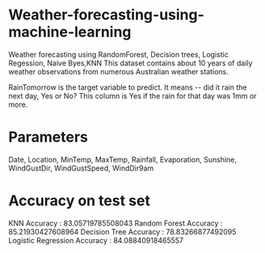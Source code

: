 # Weather-forecasting-using-machine-learning


Weather forecasting using RandomForest, Decision trees, Logistic Regession, Naive Byes,KNN
This dataset contains about 10 years of daily weather observations from numerous Australian weather stations.

RainTomorrow is the target variable to predict. It means -- did it rain the next day, Yes or No?
This column is Yes if the rain for that day was 1mm or more.

# Parameters
Date,
Location,
MinTemp,
MaxTemp,
Rainfall,
Evaporation,
Sunshine,
WindGustDir,
WindGustSpeed,
WindDir9am

# Accuracy on test set
KNN Accuracy : 
83.05719785508043
Random Forest Accuracy : 
85.21930427608964
Decision Tree Accuracy : 
78.83266877492095
Logistic Regression Accuracy : 
84.08840918465557



 
